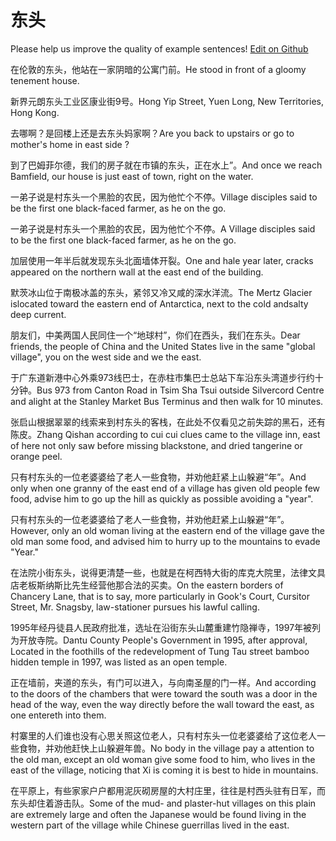 # 东头

Please help us improve the quality of example sentences! [Edit on Github](https://github.com/jiyushe/jiyu-example-sentence-source/blob/main/chinese/dongtou.md)

<p><span class="chinese">在伦敦的东头，他站在一家阴暗的公寓门前。</span><span class="english">He stood in front of a gloomy tenement house.</span></p>

<p><span class="chinese">新界元朗东头工业区康业街9号。</span><span class="english">Hong Yip Street, Yuen Long, New Territories, Hong Kong.</span></p>

<p><span class="chinese">去哪啊？是回楼上还是去东头妈家啊？</span><span class="english">Are you back to upstairs or go to mother's home in east side ?</span></p>

<p><span class="chinese">到了巴姆菲尔德，我们的房子就在市镇的东头，正在水上”。</span><span class="english">And once we reach Bamfield, our house is just east of town, right on the water.</span></p>

<p><span class="chinese">一弟子说是村东头一个黑脸的农民，因为他忙个不停。</span><span class="english">Village disciples said to be the first one black-faced farmer, as he on the go.</span></p>

<p><span class="chinese">一弟子说是村东头一个黑脸的农民，因为他忙个不停。</span><span class="english">A Village disciples said to be the first one black-faced farmer, as he on the go.</span></p>

<p><span class="chinese">加层使用一年半后就发现东头北面墙体开裂。</span><span class="english">One and hale year later, cracks appeared on the northern wall at the east end of the building.</span></p>

<p><span class="chinese">默茨冰山位于南极冰盖的东头，紧邻又冷又咸的深水洋流。</span><span class="english">The Mertz Glacier islocated toward the eastern end of Antarctica, next to the cold andsalty deep current.</span></p>

<p><span class="chinese">朋友们，中美两国人民同住一个“地球村”，你们在西头，我们在东头。</span><span class="english">Dear friends, the people of China and the United States live in the same "global village", you on the west side and we the east.</span></p>

<p><span class="chinese">于广东道新港中心外乘973线巴士，在赤柱市集巴士总站下车沿东头湾道步行约十分钟。</span><span class="english">Bus 973 from Canton Road in Tsim Sha Tsui outside Silvercord Centre and alight at the Stanley Market Bus Terminus and then walk for 10 minutes.</span></p>

<p><span class="chinese">张启山根据翠翠的线索来到村东头的客栈，在此处不仅看见之前失踪的黑石，还有陈皮。</span><span class="english">Zhang Qishan according to cui cui clues came to the village inn, east of here not only saw before missing blackstone, and dried tangerine or orange peel.</span></p>

<p><span class="chinese">只有村东头的一位老婆婆给了老人一些食物，并劝他赶紧上山躲避“年”。</span><span class="english">And only when one granny of the east end of a village has given old people few food, advise him to go up the hill as quickly as possible avoiding a "year".</span></p>

<p><span class="chinese">只有村东头的一位老婆婆给了老人一些食物，并劝他赶紧上山躲避“年”。</span><span class="english">However, only an old woman living at the eastern end of the village gave the old man some food, and advised him to hurry up to the mountains to evade "Year."</span></p>

<p><span class="chinese">在法院小街东头，说得更清楚一些，也就是在柯西特大街的库克大院里，法律文具店老板斯纳斯比先生经营他那合法的买卖。</span><span class="english">On the eastern borders of Chancery Lane, that is to say, more particularly in Gook's Court, Cursitor Street, Mr. Snagsby, law-stationer pursues his lawful calling.</span></p>

<p><span class="chinese">1995年经丹徒县人民政府批准，选址在沿街东头山麓重建竹隐禅寺，1997年被列为开放寺院。</span><span class="english">Dantu County People's Government in 1995, after approval, Located in the foothills of the redevelopment of Tung Tau street bamboo hidden temple in 1997, was listed as an open temple.</span></p>

<p><span class="chinese">正在墙前，夹道的东头，有门可以进入，与向南圣屋的门一样。</span><span class="english">And according to the doors of the chambers that were toward the south was a door in the head of the way, even the way directly before the wall toward the east, as one entereth into them.</span></p>

<p><span class="chinese">村寨里的人们谁也没有心思关照这位老人，只有村东头一位老婆婆给了这位老人一些食物，并劝他赶快上山躲避年兽。</span><span class="english">No body in the village pay a attention to the old man, except an old woman give some food to him, who lives in the east of the village, noticing that Xi is coming it is best to hide in mountains.</span></p>

<p><span class="chinese">在平原上，有些家家户户都用泥灰砌房屋的大村庄里，往往是村西头驻有日军，而东头却住着游击队。</span><span class="english">Some of the mud- and plaster-hut villages on this plain are extremely large and often the Japanese would be found living in the western part of the village while Chinese guerrillas lived in the east.</span></p>

